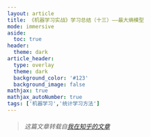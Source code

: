 ```yaml
---
layout: article
title: 《机器学习实战》学习总结（十三）——最大熵模型
mode: immersive
aside:
  toc: true
header:
  theme: dark
article_header:
  type: overlay
  theme: dark
  background_color: '#123'
  background_image: false
mathjax: true
mathjax_autoNumber: true
tags: ['机器学习','统计学习方法']
---
```


<!--more-->

> ###### *这篇文章转载自[我在知乎的文章](https://zhuanlan.zhihu.com/p/31002908)*

